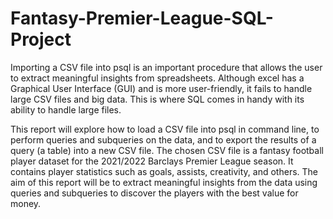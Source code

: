 # Fantasy-Premier-League-SQL-Project

Importing a CSV file into psql is an important procedure that allows the user to extract meaningful insights from spreadsheets. Although excel has a Graphical User Interface (GUI) and is more user-friendly, it fails to handle large CSV files and big data. This is where SQL comes in handy with its ability to handle large files. 

This report will explore how to load a CSV file into psql in command line, to perform queries and subqueries on the data, and to export the results of a query (a table) into a new CSV file. The chosen CSV file is a fantasy football player dataset for the 2021/2022 Barclays Premier League season. It contains player statistics such as goals, assists, creativity, and others. The aim of this report will be to extract meaningful insights from the data using queries and subqueries to discover the players with the best value for money.
